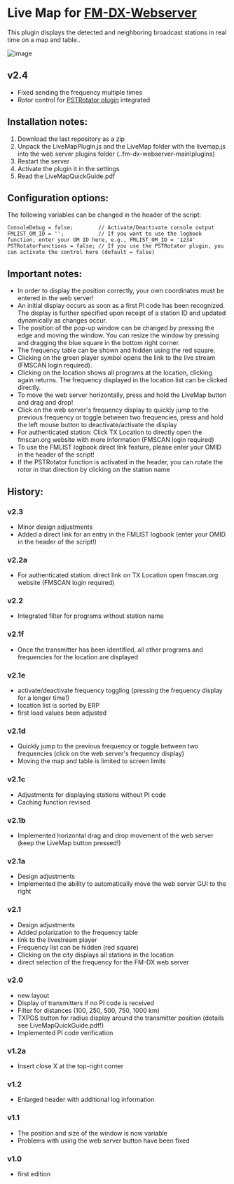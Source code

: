 # Live Map for [FM-DX-Webserver](https://github.com/NoobishSVK/fm-dx-webserver)

This plugin displays the detected and neighboring broadcast stations in real time on a map and table..

![image](https://github.com/user-attachments/assets/bbfe6e17-8ea9-4a9b-8df4-12b3ecf72fad)


## v2.4

- Fixed sending the frequency multiple times
- Rotor control for [PSTRotator plugin](https://github.com/Highpoint2000/PSTRotator) integrated

## Installation notes:

1. 	Download the last repository as a zip
2.	Unpack the LiveMapPlugin.js and the LiveMap folder with the livemap.js into the web server plugins folder (..fm-dx-webserver-main\plugins)
3. 	Restart the server
4. 	Activate the plugin it in the settings
5.	Read the LiveMapQuickGuide.pdf

## Configuration options:

The following variables can be changed in the header of the script:

    ConsoleDebug = false;        // Activate/Deactivate console output	
    FMLIST_OM_ID = '';           // If you want to use the logbook function, enter your OM ID here, e.g., FMLIST_OM_ID = '1234'
    PSTRotatorFunctions = false; // If you use the PSTRotator plugin, you can activate the control here (default = false)

## Important notes: 

- In order to display the position correctly, your own coordinates must be entered in the web server!
- An initial display occurs as soon as a first PI code has been recognized. The display is further specified upon receipt of a station ID and updated dynamically as changes occur.
- The position of the pop-up window can be changed by pressing the edge and moving the window. You can resize the window by pressing and dragging the blue square in the bottom right corner.
- The frequency table can be shown and hidden using the red square.
- Clicking on the green player symbol opens the link to the live stream (FMSCAN login required).
- Clicking on the location shows all programs at the location, clicking again returns. The frequency displayed in the location list can be clicked directly.
- To move the web server horizontally, press and hold the LiveMap button and drag and drop!
- Click on the web server's frequency display to quickly jump to the previous frequency or toggle between two frequencies, press and hold the left mouse button to deactivate/activate the display
- For authenticated station: Click TX Location to directly open the fmscan.org website with more information (FMSCAN login required)
- To use the FMLIST logbook direct link feature, please enter your OMID in the header of the script!
- If the PSTRotator function is activated in the header, you can rotate the rotor in that direction by clicking on the station name
  
## History:

### v2.3

- Minor design adjustments
- Added a direct link for an entry in the FMLIST logbook (enter your OMID in the header of the script!)


### v2.2a

- For authenticated station: direct link on TX Location open fmscan.org website (FMSCAN login required)


### v2.2

- Integrated filter for programs without station name

### v2.1f

- Once the transmitter has been identified, all other programs and frequencies for the location are displayed

### v2.1e

- activate/deactivate frequency toggling (pressing the frequency display for a longer time!)
- location list is sorted by ERP
- first load values been adjusted

### v2.1d

- Quickly jump to the previous frequency or toggle between two frequencies (click on the web server's frequency display)
- Moving the map and table is limited to screen limits

### v2.1c

- Adjustments for displaying stations without PI code
- Caching function revised

### v2.1b

- Implemented horizontal drag and drop movement of the web server (keep the LiveMap button pressed!)

### v2.1a

- Design adjustments
- Implemented the ability to automatically move the web server GUI to the right

### v2.1

- Design adjustments
- Added polarization to the frequency table
- link to the livestream player
- Frequency list can be hidden (red square)
- Clicking on the city displays all stations in the location
- direct selection of the frequency for the FM-DX web server

### v2.0

- new layout
- Display of transmitters if no PI code is received
- Filter for distances (100, 250, 500, 750, 1000 km)
- TXPOS button for radius display around the transmitter position (details see LiveMapQuickGuide.pdf!)
- Implemented PI code verification

### v1.2a

- Insert close X at the top-right corner

### v1.2

- Enlarged header with additional log information

### v1.1

- The position and size of the window is now variable
- Problems with using the web server button have been fixed

### v1.0

- first edition
